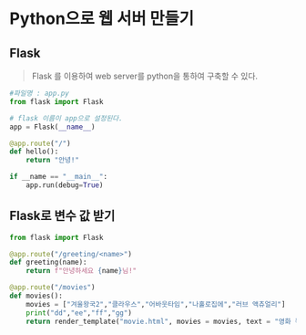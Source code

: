 # Python으로 웹 서버 만들기



## Flask

> Flask 를 이용하여 web server를 python을 통하여 구축할 수 있다.

```python
#파일명 : app.py
from flask import Flask

# flask 이름이 app으로 설정된다.
app = Flask(__name__)

@app.route("/")
def hello():
    return "안녕!"

if __name == "__main__":
    app.run(debug=True)
```



## Flask로 변수 값 받기

```python
from flask import Flask

@app.route("/greeting/<name>")
def greeting(name):
    return f"안녕하세요 {name}님!"

@app.route("/movies")
def movies():
    movies = ["겨울왕국2","클라우스","어바웃타임","나홀로집에","러브 액츄얼리"]
    print("dd","ee","ff","gg")
    return render_template("movie.html", movies = movies, text = "영화 목록")
```



